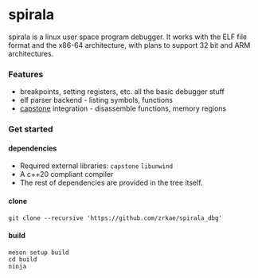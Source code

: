# spirala
spirala is a linux user space program debugger. It works with the ELF file format and the x86-64 architecture, with plans to support
32 bit and ARM architectures.

### Features
- breakpoints, setting registers, etc. all the basic debugger stuff
- elf parser backend - listing symbols, functions
- [capstone](http://www.capstone-engine.org/) integration - disassemble functions, memory regions

### Get started
#### dependencies
- Required external libraries: `capstone` `libunwind`
- A c++20 compliant compiler
- The rest of dependencies are provided in the tree itself.

#### clone
```
git clone --recursive 'https://github.com/zrkae/spirala_dbg'
```

#### build
```
meson setup build
cd build
ninja
```
